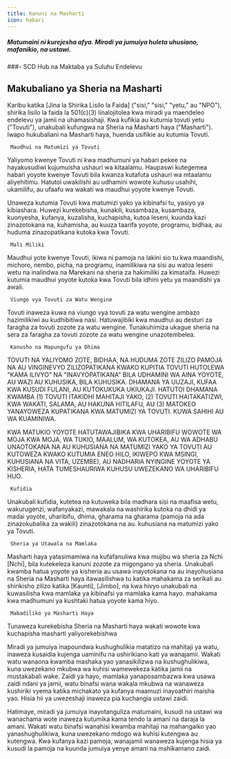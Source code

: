 ```yaml
---
title: Kanuni na Masharti
icon: habari
---
```


##### Matumaini ni kurejesha afya. Miradi ya jumuiya huleta uhusiano, mafanikio, na ustawi.

###- SCD Hub na Maktaba ya Suluhu Endelevu

## Makubaliano ya Sheria na Masharti

Karibu katika [Jina la Shirika Lisilo la Faida] ("sisi," "sisi," "yetu," au "NPO"), shirika lisilo la faida la 501(c)(3) linalojitolea kwa miradi ya maendeleo endelevu ya jamii na uhamasishaji. Kwa kufikia au kutumia tovuti yetu ("Tovuti"), unakubali kufungwa na Sheria na Masharti haya ("Masharti"). Iwapo hukubaliani na Masharti haya, huenda usifikie au kutumia Tovuti.

     Maudhui na Matumizi ya Tovuti

Yaliyomo kwenye Tovuti ni kwa madhumuni ya habari pekee na hayakusudiwi kujumuisha ushauri wa kitaalamu. Haupaswi kutegemea habari yoyote kwenye Tovuti bila kwanza kutafuta ushauri wa mtaalamu aliyehitimu. Hatutoi uwakilishi au udhamini wowote kuhusu usahihi, ukamilifu, au ufaafu wa wakati wa maudhui yoyote kwenye Tovuti.

Unaweza kutumia Tovuti kwa matumizi yako ya kibinafsi tu, yasiyo ya kibiashara. Huwezi kurekebisha, kunakili, kusambaza, kusambaza, kuonyesha, kufanya, kuzalisha, kuchapisha, kutoa leseni, kuunda kazi zinazotokana na, kuhamisha, au kuuza taarifa yoyote, programu, bidhaa, au huduma zinazopatikana kutoka kwa Tovuti.

     Mali Miliki

Maudhui yote kwenye Tovuti, ikiwa ni pamoja na lakini sio tu kwa maandishi, michoro, nembo, picha, na programu, inamilikiwa na sisi au watoa leseni wetu na inalindwa na Marekani na sheria za hakimiliki za kimataifa. Huwezi kutumia maudhui yoyote kutoka kwa Tovuti bila idhini yetu ya maandishi ya awali.

     Viungo vya Tovuti za Watu Wengine

Tovuti inaweza kuwa na viungo vya tovuti za watu wengine ambazo hazimilikiwi au kudhibitiwa nasi. Hatuwajibiki kwa maudhui au desturi za faragha za tovuti zozote za watu wengine. Tunakuhimiza ukague sheria na sera za faragha za tovuti zozote za watu wengine unazotembelea.

     Kanusho na Mapungufu ya Dhima

TOVUTI NA YALIYOMO ZOTE, BIDHAA, NA HUDUMA ZOTE ZILIZO PAMOJA NA AU VINGINEVYO ZILIZOPATIKANA KWAKO KUPITIA TOVUTI HUTOLEWA "KAMA ILIVYO" NA "INAVYOPATIKANA" BILA UDHAMINI WA AINA YOYOTE, AU WAZI AU KUHUSIKA, BILA KUHUSIKA. DHAMANA YA UUZAJI, KUFAA KWA KUSUDI FULANI, AU KUTOKUKUKA UKIUKAJI. HATUTOI DHAMANA KWAMBA (1) TOVUTI ITAKIDHI MAHITAJI YAKO, (2) TOVUTI HAITAKATIZWI, KWA WAKATI, SALAMA, AU HAKUNA HITILAFU, AU (3) MATOKEO YANAYOWEZA KUPATIKANA KWA MATUMIZI YA TOVUTI. KUWA SAHIHI AU WA KUAMINIWA.

KWA MATUKIO YOYOTE HATUTAWAJIBIKA KWA UHARIBIFU WOWOTE WA MOJA KWA MOJA, WA TUKIO, MAALUM, WA KUTOKEA, AU WA ADHABU UNAOTOKANA NA AU KUHUSIANA NA MATUMIZI YAKO YA TOVUTI AU KUTOWEZA KWAKO KUTUMIA ENEO HILO, IKIWEPO KWA MSINGI, KUHUSIANA NA VITA, UZEMBE), AU NADHARIA NYINGINE YOYOTE YA KISHERIA, HATA TUMESHAURIWA KUHUSU UWEZEKANO WA UHARIBIFU HUO.

     Kufidia

Unakubali kufidia, kutetea na kutuweka bila madhara sisi na maafisa wetu, wakurugenzi, wafanyakazi, mawakala na washirika kutoka na dhidi ya madai yoyote, uharibifu, dhima, gharama na gharama (pamoja na ada zinazokubalika za wakili) zinazotokana na au. kuhusiana na matumizi yako ya Tovuti.

     Sheria ya Utawala na Mamlaka

Masharti haya yatasimamiwa na kufafanuliwa kwa mujibu wa sheria za Nchi [Nchi], bila kutekeleza kanuni zozote za migongano ya sheria. Unakubali kwamba hatua yoyote ya kisheria au usawa inayotokana na au inayohusiana na Sheria na Masharti haya itawasilishwa tu katika mahakama za serikali au shirikisho zilizo katika [Kaunti], [Jimbo], na kwa hivyo unakubali na kuwasilisha kwa mamlaka ya kibinafsi ya mamlaka kama hayo. mahakama kwa madhumuni ya kushtaki hatua yoyote kama hiyo.

     Mabadiliko ya Masharti Haya

Tunaweza kurekebisha Sheria na Masharti haya wakati wowote kwa kuchapisha masharti yaliyorekebishwa





Miradi ya jumuiya inapoundwa kushughulikia matatizo na mahitaji ya watu, inaweza kusaidia kujenga uaminifu na ushirikiano kati ya wanajamii. Wakati watu wanaona kwamba mashaka yao yanasikilizwa na kushughulikiwa, kuna uwezekano mkubwa wa kuhisi wamewekeza katika jamii na mustakabali wake. Zaidi ya hayo, mamlaka yanaposambazwa kwa usawa zaidi ndani ya jamii, watu binafsi wana wakala mkubwa na wanaweza kushiriki vyema katika michakato ya kufanya maamuzi inayoathiri maisha yao. Hisia hii ya uwezeshaji inaweza pia kuchangia ustawi zaidi.

Hatimaye, miradi ya jumuiya inayotanguliza matumaini, kusudi na ustawi wa wanachama wote inaweza kutumika kama tendo la amani na daraja la amani. Wakati watu binafsi wanahisi kwamba mahitaji na mahangaiko yao yanashughulikiwa, kuna uwezekano mdogo wa kuhisi kutengwa au kutengwa. Kwa kufanya kazi pamoja, wanajamii wanaweza kujenga hisia ya kusudi la pamoja na kuunda jumuiya yenye amani na mshikamano zaidi.
